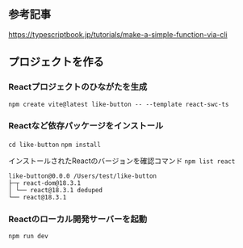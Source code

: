 ## 参考記事
https://typescriptbook.jp/tutorials/make-a-simple-function-via-cli

## プロジェクトを作る
### Reactプロジェクトのひながたを生成
`npm create vite@latest like-button -- --template react-swc-ts`

### Reactなど依存パッケージをインストール
`cd like-button`
`npm install`

インストールされたReactのバージョンを確認コマンド
`npm list react`

```
like-button@0.0.0 /Users/test/like-button
├─┬ react-dom@18.3.1
│ └── react@18.3.1 deduped
└── react@18.3.1
```

### Reactのローカル開発サーバーを起動
`npm run dev`